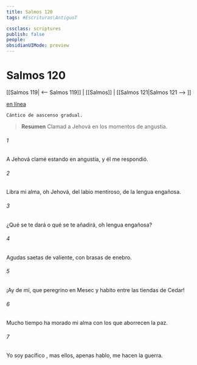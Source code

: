 ```yaml
---
title: Salmos 120
tags: #Escrituras\AntiguoT

cssclass: scriptures
publish: false
people:
obsidianUIMode: preview
---
```


# Salmos 120
[[Salmos 119| <-- Salmos 119]] | [[Salmos]] | [[Salmos 121|Salmos 121 --> ]]

[en línea](https://churchofjesuschrist.org/study/scriptures/ot/ps/120?lang=spa)

```
Cántico de aascenso gradual.
```

> __Resumen__
Clamad a Jehová en los momentos de angustia.

###### 1 
A Jehová clamé estando en angustia,
y él me respondió.

###### 2 
Libra mi alma, oh Jehová, del labio mentiroso,
de la 
lengua
 engañosa.

###### 3 
¿Qué se te dará o qué se te añadirá,
oh lengua engañosa?

###### 4 
Agudas saetas de valiente,
con brasas de enebro.

###### 5 
¡Ay de mí, que peregrino en Mesec
y
 habito entre las tiendas de Cedar!

###### 6 
Mucho tiempo ha morado mi alma
con los que aborrecen la paz.

###### 7 
Yo soy 
pacífico
,
mas ellos, apenas hablo, 
me
 hacen la guerra.

